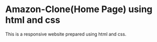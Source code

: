 # Amazon-Clone(Home Page) using html and css
This is a responsive website prepared using html and css.
